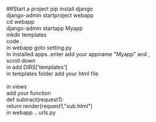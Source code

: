 ##Start a project
pip install django<br>
django-admin startproject webapp<br>
cd webapp<br>
django-admin startapp Myapp<br>
mkdir templates<br>
code .<br>
in webapp goto setting.py<br>
In installed apps..enter add your appname "Myapp" and ,
<br>
scroll down<br>
in add DIRS['templates']
<br>
in templates folder add your html file<br>
<br>
in views <br>
add your function<br>
def subtract(request1):<br>
    return render(request1,"sub.html")
    <br>
in webapp .. urls.py
